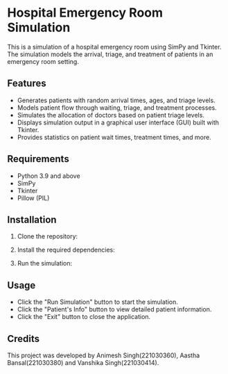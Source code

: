 # Hospital Emergency Room Simulation

This is a simulation of a hospital emergency room using SimPy and Tkinter. The simulation models the arrival, triage, and treatment of patients in an emergency room setting.

## Features

- Generates patients with random arrival times, ages, and triage levels.
- Models patient flow through waiting, triage, and treatment processes.
- Simulates the allocation of doctors based on patient triage levels.
- Displays simulation output in a graphical user interface (GUI) built with Tkinter.
- Provides statistics on patient wait times, treatment times, and more.

## Requirements

- Python 3.9 and above
- SimPy
- Tkinter
- Pillow (PIL)

## Installation

1. Clone the repository:

2. Install the required dependencies:

3. Run the simulation:

## Usage

- Click the "Run Simulation" button to start the simulation.
- Click the "Patient's Info" button to view detailed patient information.
- Click the "Exit" button to close the application.

## Credits

This project was developed by Animesh Singh(221030360), Aastha Bansal(221030380) and Vanshika Singh(221030414).
